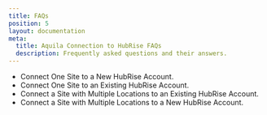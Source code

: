```yaml
---
title: FAQs
position: 5
layout: documentation
meta:
  title: Aquila Connection to HubRise FAQs
  description: Frequently asked questions and their answers.
---
```


[comment]: # 'FAQs to create'

- Connect One Site to a New HubRise Account.
- <Link to="/apps/aquila/faqs/connect-site-to-existing-hubrise-account/">Connect One Site to an Existing HubRise Account.</Link>
- <Link to="/apps/aquila/faqs/connect-site-with-multiple-locations-to-existing-hubrise-account/">Connect a Site with Multiple Locations to an Existing HubRise Account.</Link>
- Connect a Site with Multiple Locations to a New HubRise Account.
